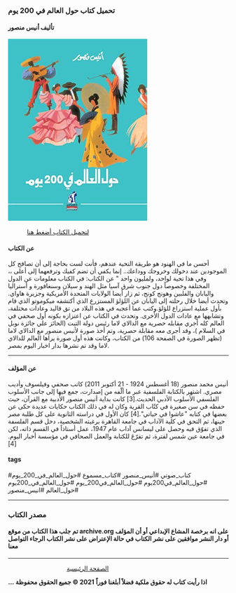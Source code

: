 ### تحميل كتاب حول العالم في 200 يوم 
#### تأليف أنيس منصور
![](https://raw.githubusercontent.com/iqraa4u/iqraa4u.github.io/main/images%20(47).jpeg)

&nbsp; &nbsp; &nbsp; &nbsp; &nbsp; &nbsp;[لتحميل الكتاب أضغط هنا ](https://foulabook.com/book/downloading/256719751)
#### عن الكتاب 
أحسن ما في الهنود هو طريقة التحية عندهم، فأنت لست بحاجة إلى أن تصافح كل الموجودين عند دخولك وخروجك ووداعك.. إنما يكفي أن تضم كفيك وترفعهما إلى أعلى ،، وفي هذا تحية لواحد، ولمليون واحد " عن الكتاب: في الكتاب معلومات عن الدول المختلفة وخصوصاً دول جنوب شرق آسيا مثل الهند و سيلان وسنغافورة و أستراليا واليابان والفلبين وهونج كونج، ثم زار أيضا الولايات المتحدة الأمريكية وجزيرة هاواي. وتحدث أيضا خلال رحلته إلى اليابان عن اللؤلؤ المستزرع الذي أكتشفه ميكوموتو الذي قام بأول عملية استزراع للؤلؤ.وكتب عما أعجبه في هذه البلاد من تق قاليد وعادات مختلفة، وتشابهها مع عادات الدول الأخرى. وتحدث في الكتاب عن اعتزازه بكونه أول صحفي في العالم كله أجري مقابله حصرية مع الدالاي لاما رئيس دولة التبت (الحائز علي جائزة نوبل في السلام )، وقد أجرى معه مقابلة حصرية، وتم أخذ صورة لأنيس منصور مع الدالاي لاما (تظهر الصورة في الصفحة 106) من الكتاب، وكانت هذه أول صورة يراها العالم للدالاي لاما وقد تم نشرها بدار اخبار اليوم بمصر.

----
#### عن المؤلف 
أنيس محمد منصور (18 أغسطس 1924 - 21 أكتوبر 2011) كاتب صحفي وفيلسوف وأديب مصري. اشتهر بالكتابة الفلسفية عبر ما ألّفه من إصدارت، جمع فيها إلى جانب الأسلوب الفلسفي الأسلوب الأدبي الحديث.[3] كانت بداية أنيس منصور الأدبية مع القرآن، حيث حفظه في سن صغيرة في كتٌاب القرية وكان له في ذلك الكتاب حكايات عديدة حكى عن بعضها في كتابه "عاشوا في حياتي".[4] كان الأول في دراسته الثانوية على كل طلبة مصر حينها، ثم التحق في كلية الآداب في جامعة القاهرة برغبته الشخصية، دخل قسم الفلسفة الذي تفوّق فيه وحصل على ليسانس آداب عام 1947، عمل أستاذاً في القسم ذاته، لكن في جامعة عين شمس لفترة، ثم تفرّغ للكتابة والعمل الصحافي في مؤسسة أخبار اليوم.[4]

#### tags 
#كتاب_صوتي #أنيس_منصور #كتاب_مسموع #حول_العالم_في_200_يوم #حول_العالم_في200يوم  #حول_العالم_في200_يوم  #حول_العالم_في_200يوم #حول_العالم #انيس_منصور

------

### مصدر الكتاب
#### تم جلب هذا الكتاب من موقع archive.org على انه برخصة المشاع الإبداعي أو أن المؤلف أو دار النشر موافقين على نشر الكتاب في حالة الإعتراض على نشر الكتاب الرجاء التواصل معنا

------
&nbsp; &nbsp; &nbsp; &nbsp; &nbsp; &nbsp; &nbsp; &nbsp;&nbsp;&nbsp; &nbsp; &nbsp; &nbsp; &nbsp; &nbsp; &nbsp; &nbsp; &nbsp;   [ الصفحة الرئيسية ](https://iqraa4u.me/)   

**... اذا رأيت كتاب له حقوق ملكية فضلاً أبلغنا فوراً**
**2021 © جميع الحقوق محفوظة**
